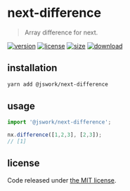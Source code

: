 # next-difference
> Array difference for next.

[![version][version-image]][version-url]
[![license][license-image]][license-url]
[![size][size-image]][size-url]
[![download][download-image]][download-url]

## installation
```bash
yarn add @jswork/next-difference
```

## usage
```js
import '@jswork/next-difference';

nx.difference([1,2,3], [2,3]);
// [1]
```

## license
Code released under [the MIT license](https://github.com/afeiship/next-difference/blob/master/LICENSE.txt).

[version-image]: https://img.shields.io/npm/v/@jswork/next-difference
[version-url]: https://npmjs.org/package/@jswork/next-difference

[license-image]: https://img.shields.io/npm/l/@jswork/next-difference
[license-url]: https://github.com/afeiship/next-difference/blob/master/LICENSE.txt

[size-image]: https://img.shields.io/bundlephobia/minzip/@jswork/next-difference
[size-url]: https://github.com/afeiship/next-difference/blob/master/dist/next-difference.min.js

[download-image]: https://img.shields.io/npm/dm/@jswork/next-difference
[download-url]: https://www.npmjs.com/package/@jswork/next-difference
